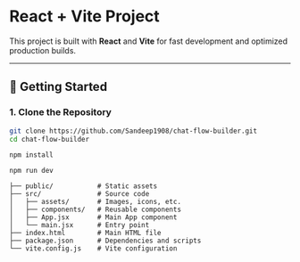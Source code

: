 # React + Vite Project

This project is built with **React** and **Vite** for fast development and optimized production builds.

---

## 🚀 Getting Started

### 1. Clone the Repository
```bash
git clone https://github.com/Sandeep1908/chat-flow-builder.git
cd chat-flow-builder
```

```npm install```

```npm run dev```

```
├── public/           # Static assets
├── src/              # Source code
│   ├── assets/       # Images, icons, etc.
│   ├── components/   # Reusable components
│   ├── App.jsx       # Main App component
│   └── main.jsx      # Entry point
├── index.html        # Main HTML file
├── package.json      # Dependencies and scripts
└── vite.config.js    # Vite configuration
